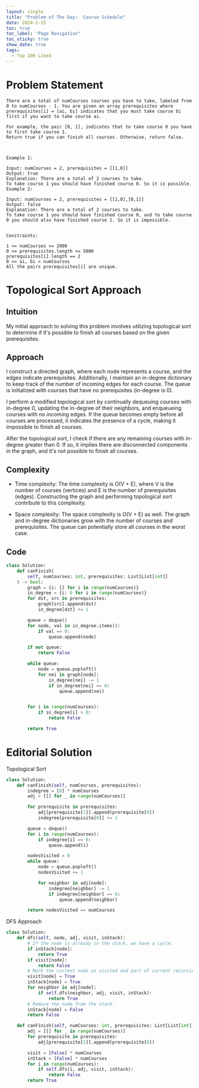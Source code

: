 ```yaml
---
layout: single
title: "Problem of The Day:  Course Schedule"
date: 2024-1-15
toc: true
toc_label: "Page Navigation"
toc_sticky: true
show_date: true
tags:
  - Top 100 Liked
---
```

# Problem Statement
```
There are a total of numCourses courses you have to take, labeled from 0 to numCourses - 1. You are given an array prerequisites where prerequisites[i] = [ai, bi] indicates that you must take course bi first if you want to take course ai.

For example, the pair [0, 1], indicates that to take course 0 you have to first take course 1.
Return true if you can finish all courses. Otherwise, return false.

 

Example 1:

Input: numCourses = 2, prerequisites = [[1,0]]
Output: true
Explanation: There are a total of 2 courses to take. 
To take course 1 you should have finished course 0. So it is possible.
Example 2:

Input: numCourses = 2, prerequisites = [[1,0],[0,1]]
Output: false
Explanation: There are a total of 2 courses to take. 
To take course 1 you should have finished course 0, and to take course 0 you should also have finished course 1. So it is impossible.
 

Constraints:

1 <= numCourses <= 2000
0 <= prerequisites.length <= 5000
prerequisites[i].length == 2
0 <= ai, bi < numCourses
All the pairs prerequisites[i] are unique.
```

# Topological Sort Approach
## Intuition
My initial approach to solving this problem involves utilizing topological sort to determine if it's possible to finish all courses based on the given prerequisites.

## Approach
I construct a directed graph, where each node represents a course, and the edges indicate prerequisites. Additionally, I maintain an in-degree dictionary to keep track of the number of incoming edges for each course. The queue is initialized with courses that have no prerequisites (in-degree is 0).

I perform a modified topological sort by continually dequeuing courses with in-degree 0, updating the in-degree of their neighbors, and enqueueing courses with no incoming edges. If the queue becomes empty before all courses are processed, it indicates the presence of a cycle, making it impossible to finish all courses.

After the topological sort, I check if there are any remaining courses with in-degree greater than 0. If so, it implies there are disconnected components in the graph, and it's not possible to finish all courses.

## Complexity
- Time complexity:
The time complexity is O(V + E), where V is the number of courses (vertices) and E is the number of prerequisites (edges). Constructing the graph and performing topological sort contribute to this complexity.

- Space complexity:
The space complexity is O(V + E) as well. The graph and in-degree dictionaries grow with the number of courses and prerequisites. The queue can potentially store all courses in the worst case.

## Code
```python
class Solution:
    def canFinish(
        self, numCourses: int, prerequisites: List[List[int]]
    ) -> bool:
        graph = {i: [] for i in range(numCourses)}
        in_degree = {i: 0 for i in range(numCourses)}
        for dst, src in prerequisites:
            graph[src].append(dst)
            in_degree[dst] += 1

        queue = deque()
        for node, val in in_degree.items():
            if val == 0:
                queue.append(node)

        if not queue:
            return False

        while queue:
            node = queue.popleft()
            for nei in graph[node]:
                in_degree[nei] -= 1
                if in_degree[nei] == 0:
                    queue.append(nei)


        for i in range(numCourses):
            if in_degree[i] > 0:
                return False

        return True

```

# Editorial Solution
Topological Sort
```python
class Solution:
    def canFinish(self, numCourses, prerequisites):
        indegree = [0] * numCourses
        adj = [[] for _ in range(numCourses)]

        for prerequisite in prerequisites:
            adj[prerequisite[1]].append(prerequisite[0])
            indegree[prerequisite[0]] += 1

        queue = deque()
        for i in range(numCourses):
            if indegree[i] == 0:
                queue.append(i)

        nodesVisited = 0
        while queue:
            node = queue.popleft()
            nodesVisited += 1

            for neighbor in adj[node]:
                indegree[neighbor] -= 1
                if indegree[neighbor] == 0:
                    queue.append(neighbor)

        return nodesVisited == numCourses
```

DFS Approach
```python
class Solution:
    def dfs(self, node, adj, visit, inStack):
        # If the node is already in the stack, we have a cycle.
        if inStack[node]:
            return True
        if visit[node]:
            return False
        # Mark the current node as visited and part of current recursion stack.
        visit[node] = True
        inStack[node] = True
        for neighbor in adj[node]:
            if self.dfs(neighbor, adj, visit, inStack):
                return True
        # Remove the node from the stack.
        inStack[node] = False
        return False

    def canFinish(self, numCourses: int, prerequisites: List[List[int]]) -> bool:
        adj = [[] for _ in range(numCourses)]
        for prerequisite in prerequisites:
            adj[prerequisite[1]].append(prerequisite[0])

        visit = [False] * numCourses
        inStack = [False] * numCourses
        for i in range(numCourses):
            if self.dfs(i, adj, visit, inStack):
                return False
        return True
```